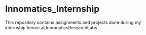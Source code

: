 # Innomatics_Internship
This repository contains assignments and projects done during my internship tenure at InnomaticsResearchLabs
